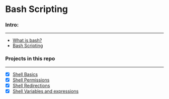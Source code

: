 # Bash Scripting

### Intro:
---
* [What is bash?](https://en.wikipedia.org/wiki/Bash_(Unix_shell))
* [Bash Scripting](https://www.geeksforgeeks.org/bash-scripting-introduction-to-bash-and-bash-scripting/)

### Projects in this repo
---
- [x] [Shell Basics](https://github.com/ThaniBE/alx-system_engineering-devops/tree/master/0x00-shell_basics)
- [x] [Shell Permissions](https://github.com/ThaniBE/alx-system_engineering-devops/tree/master/0x01-shell_permissions)
- [x] [Shell Redirections](https://github.com/ThaniBE/alx-system_engineering-devops/tree/master/0x02-shell_redirections)
- [x] [Shell Variables and expressions](https://github.com/ThaniBE/alx-system_engineering-devops/tree/master/0x03-shell_variables_expansions)
